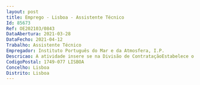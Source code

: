 ```yaml
--- 
layout: post
title: Emprego - Lisboa - Assistente Técnico
Id: 85673
Ref: OE202103/0843
DataAbertura: 2021-03-28
DataFecho: 2021-04-12
Trabalho: Assistente Técnico
Empregador: Instituto Português do Mar e da Atmosfera, I.P.
Descricao: A atividade insere se na Divisão de ContrataçãoEstabelece o artigo 6.º do Regulamento do IPMA, I.P., aprovado por Despacho n.º 7922 2020, 13 de agosto de 2020, as competências do DOIDT, de harmonia com o artigo 5.º dos Estatutos do IPMA, I. P., aprovados pela Portaria n.º 304 2012 , de 4 de outubro. O n.º4 estabelece as competências da DivCO, a saber  “ a) Assegurar todas as ações relativas aos processos de contratação do IPMA, I. P.  b) Preparar as peças processuais necessárias à contratação de bens e serviços  c) Executar os processos de obtenção de bens e serviços  d) Monitorizar a boa e pontual execução dos processos de aquisição  e) Preparar os processos de obtenção, armazenamento e distribuição de material  f) Rececionar todo o material adquirido pelo IPMA, I. P.  g) Gerir as existências do comodato e outro material de utilização corrente.”Tarefas a executar Caracterizaçao generica do PT e descriçao de tarefas a) Preparar as peças processuais necessárias à contratação de bens e serviços b) Executar os processos de obtenção de bens e serviços c) Monitorizar a boa e pontual execução dos processos de aquisição d) Coordenar e monitorizar a boa e pontual execução dos processos de deslocações e estadas (viagens e hotel) de missões dos funcionários em território nacional e internacional.
CodigoPostal: 1749-077 LISBOA
Concelho: Lisboa
Distrito: Lisboa
--- 
```

